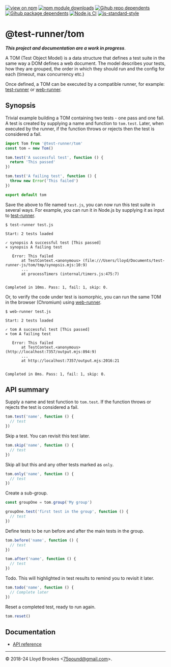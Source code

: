[![view on npm](https://badgen.net/npm/v/@test-runner/tom)](https://www.npmjs.org/package/@test-runner/tom)
[![npm module downloads](https://badgen.net/npm/dt/@test-runner/tom)](https://www.npmjs.org/package/@test-runner/tom)
[![Gihub repo dependents](https://badgen.net/github/dependents-repo/test-runner-js/tom)](https://github.com/test-runner-js/tom/network/dependents?dependent_type=REPOSITORY)
[![Gihub package dependents](https://badgen.net/github/dependents-pkg/test-runner-js/tom)](https://github.com/test-runner-js/tom/network/dependents?dependent_type=PACKAGE)
[![Node.js CI](https://github.com/test-runner-js/tom/actions/workflows/node.js.yml/badge.svg)](https://github.com/test-runner-js/tom/actions/workflows/node.js.yml)
[![js-standard-style](https://img.shields.io/badge/code%20style-standard-brightgreen.svg)](https://github.com/feross/standard)

# @test-runner/tom

***This project and documentation are a work in progress***.

A TOM (Test Object Model) is a data structure that defines a test suite in the same way a DOM defines a web document. The model describes your tests, how they are grouped, the order in which they should run and the config for each (timeout, max concurrency etc.)

Once defined, a TOM can be executed by a compatible runner, for example: [test-runner](https://github.com/test-runner-js/cli) or [web-runner](https://github.com/test-runner-js/web-runner).

## Synopsis

Trivial example building a TOM containing two tests - one pass and one fail. A test is created by supplying a name and function to `tom.test`. Later, when executed by the runner, if the function throws or rejects then the test is considered a fail.

```js
import Tom from '@test-runner/tom'
const tom = new Tom()

tom.test('A successful test', function () {
  return 'This passed'
})

tom.test('A failing test', function () {
  throw new Error('This failed')
})

export default tom
```

Save the above to file named `test.js`, you can now run this test suite in several ways. For example, you can run it in Node.js by supplying it as input to [test-runner](https://github.com/test-runner-js/test-runner).

```
$ test-runner test.js

Start: 2 tests loaded

✓ synopsis A successful test [This passed]
⨯ synopsis A failing test

   Error: This failed
       at TestContext.<anonymous> (file:///Users/lloyd/Documents/test-runner-js/tom/tmp/synopsis.mjs:10:9)
       ...
       at processTimers (internal/timers.js:475:7)


Completed in 10ms. Pass: 1, fail: 1, skip: 0.
```

Or, to verify the code under test is isomorphic, you can run the same TOM in the browser (Chromium) using [web-runner](https://github.com/test-runner-js/web-runner).


```
$ web-runner test.js

Start: 2 tests loaded

✓ tom A successful test [This passed]
⨯ tom A failing test

   Error: This failed
       at TestContext.<anonymous> (http://localhost:7357/output.mjs:894:9)
       ...
       at http://localhost:7357/output.mjs:2016:21


Completed in 8ms. Pass: 1, fail: 1, skip: 0.
```

## API summary

Supply a name and test function to `tom.test`. If the function throws or rejects the test is considered a fail.

```js
tom.test('name', function () {
  // test
})
```

Skip a test. You can revisit this test later.

```js
tom.skip('name', function () {
  // test
})
```

Skip all but this and any other tests marked as `only`.

```js
tom.only('name', function () {
  // test
})
```

Create a sub-group.

```js
const groupOne = tom.group('My group')

groupOne.test('first test in the group', function () {
  // test
})
```

Define tests to be run before and after the main tests in the group.

```js
tom.before('name', function () {
  // test
})

tom.after('name', function () {
  // test
})

```

Todo. This will highlighted in test results to remind you to revisit it later.

```js
tom.todo('name', function () {
  // Complete later
})
```

Reset a completed test, ready to run again.

```js
tom.reset()
```


## Documentation

* [API reference](https://github.com/test-runner-js/tom/blob/master/docs/API.md)

* * *

&copy; 2018-24 Lloyd Brookes \<75pound@gmail.com\>.


